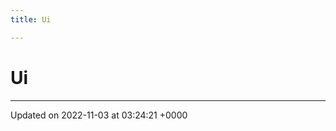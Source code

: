 ```yaml
---
title: Ui

---
```


# Ui








-------------------------------

Updated on 2022-11-03 at 03:24:21 +0000